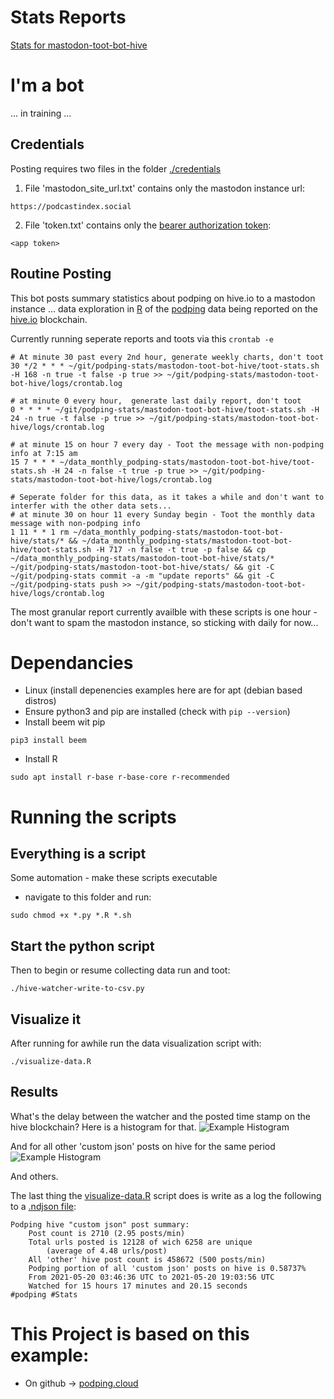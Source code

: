 # Stats Reports
[Stats for mastodon-toot-bot-hive](https://seakintruth.github.io/podping-stats/mastodon-toot-bot-hive/stats/)

# I'm a bot
... in training ...

## Credentials
Posting requires two files in the folder [./credentials](./credentials)
1) File 'mastodon_site_url.txt' contains only the mastodon instance url:
```
https://podcastindex.social 
```
2) File 'token.txt' contains only the [bearer authorization token](https://docs.joinmastodon.org/methods/accounts/#account-credentials):
```
<app token>
```

## Routine Posting
This bot posts summary statistics about podping on hive.io to a mastodon instance ... data exploration in [R](https://cran.r-project.org/) of the [podping](podping.cloud) data being reported on the [hive.io](hive.io) blockchain. 

Currently running seperate reports and toots via this `crontab -e`

```
# At minute 30 past every 2nd hour, generate weekly charts, don't toot
30 */2 * * * ~/git/podping-stats/mastodon-toot-bot-hive/toot-stats.sh -H 168 -n true -t false -p true >> ~/git/podping-stats/mastodon-toot-bot-hive/logs/crontab.log

# at minute 0 every hour,  generate last daily report, don't toot
0 * * * * ~/git/podping-stats/mastodon-toot-bot-hive/toot-stats.sh -H 24 -n true -t false -p true >> ~/git/podping-stats/mastodon-toot-bot-hive/logs/crontab.log

# at minute 15 on hour 7 every day - Toot the message with non-podping info at 7:15 am
15 7 * * * ~/data_monthly_podping-stats/mastodon-toot-bot-hive/toot-stats.sh -H 24 -n false -t true -p true >> ~/git/podping-stats/mastodon-toot-bot-hive/logs/crontab.log

# Seperate folder for this data, as it takes a while and don't want to interfer with the other data sets...
# at minute 30 on hour 11 every Sunday begin - Toot the monthly data message with non-podping info
1 11 * * 1 rm ~/data_monthly_podping-stats/mastodon-toot-bot-hive/stats/* && ~/data_monthly_podping-stats/mastodon-toot-bot-hive/toot-stats.sh -H 717 -n false -t true -p false && cp ~/data_monthly_podping-stats/mastodon-toot-bot-hive/stats/* ~/git/podping-stats/mastodon-toot-bot-hive/stats/ && git -C ~/git/podping-stats commit -a -m "update reports" && git -C ~/git/podping-stats push >> ~/git/podping-stats/mastodon-toot-bot-hive/logs/crontab.log

```

The most granular report currently availble with these scripts is one hour - don't want to spam the mastodon instance, so sticking with daily for now...

# Dependancies
- Linux (install depenencies examples here are for apt (debian based distros)
- Ensure python3 and pip are installed (check with `pip --version`)
- Install beem wit pip
```
pip3 install beem
```
- Install R
```
sudo apt install r-base r-base-core r-recommended
```
# Running the scripts
## Everything is a script
Some automation - make these scripts executable
- navigate to this folder and run:
```
sudo chmod +x *.py *.R *.sh
```
## Start the python script
Then to begin or resume collecting data run and toot:
```
./hive-watcher-write-to-csv.py
```

## Visualize it
After running for awhile run the data visualization script with:
```
./visualize-data.R 
```

## Results
What's the delay between the watcher and the posted time stamp on the hive blockchain?
Here is a histogram for that.
![Example Histogram](stats/image-timestamp_delay_hist.png)

And for all other 'custom json' posts on hive for the same period
![Example Histogram](stats/image-timestamp_delay_hist-non-podping.png)

And others. 

The last thing the [visualize-data.R](visualize-data.R) script does is write as a log the following to a [.ndjson file](stats/summaryStats.ndjson):

```
Podping hive "custom json" post summary:
    Post count is 2710 (2.95 posts/min)
    Total urls posted is 12128 of wich 6258 are unique
        (average of 4.48 urls/post)
    All 'other' hive post count is 458672 (500 posts/min)
    Podping portion of all 'custom json' posts on hive is 0.58737%
    From 2021-05-20 03:46:36 UTC to 2021-05-20 19:03:56 UTC
    Watched for 15 hours 17 minutes and 20.15 seconds
#podping #Stats
```

# This Project is based on this example:
- On github -> [podping.cloud](https://github.com/Podcastindex-org/podping.cloud/tree/main/hive-watcher/examples/write-to-csv-analyze-with-R)
